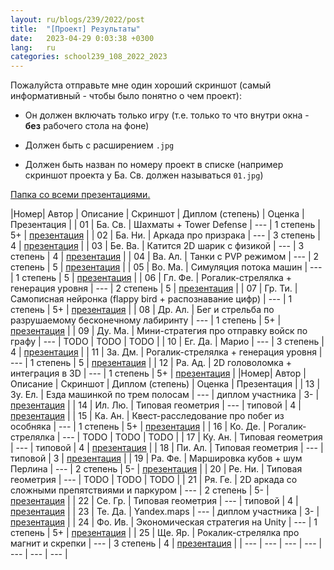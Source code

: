 ```yaml
---
layout: ru/blogs/239/2022/post
title:  "[Проект] Результаты"
date:   2023-04-29 0:03:38 +0300
lang:   ru
categories: school239_108_2022_2023
---
```


Пожалуйста отправьте мне один хороший скриншот (самый информативный - чтобы было понятно о чем проект):

- Он должен включать только игру (т.е. только то что внутри окна - **без** рабочего стола на фоне)

- Должен быть с расширением ```.jpg```
 
- Должен быть назван по номеру проект в списке (например скриншот проекта у Ба. Св. должен называться ```01.jpg```)

[Папка со всеми презентациями.](https://disk.yandex.ru/d/emBRBZB9vFprWw)

|Номер| Автор     | Описание | Скриншот                    | Диплом (степень) | Оценка | Презентация |
| 01 | Ба. Св.    | Шахматы + Tower Defense    | ---               | 1 степень  | 5+ | [презентация](https://disk.yandex.ru/i/0SGLYKIv-23THg) |
| 02 | Ба. Ни.        | Аркада про призрака    | ---               | 3 степень  | 4 | [презентация](https://docs.google.com/presentation/d/1LeXD1We4ao_mc5IHs7P0MvB7XFAWX2wuFrlewCV99tI/edit) |
| 03 | Бе. Ва.    | Катится 2D шарик с физикой    | ---               | 3 степень  | 4 | [презентация](https://docs.google.com/presentation/d/1Twjygibz4ixWskIi8vFGBZ6Fa7IMMqa14XoPxCS9oxg/edit?usp=sharing) |
| 04 | Ва. Ал.      | Танки с PVP режимом    | ---               | 2 степень  | 5 | [презентация](https://disk.yandex.ru/i/rrP4jzH0TDCKUw) |
| 05 | Во. Ма.     | Симуляция потока машин    | ---               | 1 степень  | 5 | [презентация](https://docs.google.com/presentation/d/1LBNlrvIQZHC_Wki_xdfuxr0ftmS5WiTdKOIFjIAcQEg/edit?usp=sharing) |
| 06 | Гл. Фе.         | Рогалик-стрелялка + генерация уровня  | ---               | 2 степень  | 5 | [презентация](https://disk.yandex.ru/i/r3JZDmGiGJjiGA) |
| 07 | Гр. Ти.          | Самописная нейронка (flappy bird + распознавание цифр)    | ---               | 1 степень  | 5+ | [презентация](https://docs.google.com/presentation/d/1edspY6IrMhOQbYliQ_ziPjoXjDpnMbWW3ZaoNSmP2A8/edit?usp=sharing) |
| 08 | Др. Ал.      | Бег и стрельба по разрушаемому бесконечному лабиринту    | ---               | 1 степень  | 5+ | [презентация](https://disk.yandex.ru/d/0wIuHlryY6F-FQ) |
| 09 | Ду. Ма.        | Мини-стратегия про отправку войск по графу    | ---                | TODO  | TODO | TODO |
| 10 | Ег. Да.         | Марио    | ---                | 3 степень  | 4 | [презентация](https://disk.yandex.ru/i/Cd5eWloGOpDCOQ) |
| 11 | За. Дм.       | Рогалик-стрелялка + генерация уровня    | ---               | 1 степень  | 5 | [презентация](https://docs.google.com/presentation/d/1ocjam5NlZmcI3U1JVHWUKKQxwYfnwa_V6A9mUvTmBao/edit?usp=sharing) |
| 12 | Ра. Ад.          | 2D головоломка + интеграция в 3D    | ---               | 1 степень  | 5+ | [презентация](https://docs.google.com/presentation/d/1hIiOywT-UBtC6k7RQ_ItyCwDtuIuqxvlNZHwLcFWxcQ/edit?usp=sharing) |
|Номер| Автор     | Описание | Скриншот                    | Диплом (степень) | Оценка | Презентация |
| 13 | Зу. Ел.     | Езда машинкой по трем полосам    | ---               | диплом участника  | 3- | [презентация](https://disk.yandex.ru/i/UUDE6rzpDXeMEw) |
| 14 | Ил. Лю.         | Типовая геометрия    | ---               | типовой  | 4 | [презентация](https://docs.google.com/presentation/d/1qayCdO_Ayh9KWZukVh0SOi-TmxYLFQDS9kNLHOmgDKM/edit?usp=sharing) |
| 15 | Ка. Ан.        | Квест-расследование про побег из особняка    | ---               | 1 степень  | 5+ | [презентация](https://docs.google.com/presentation/d/1gsmW0SN9P_FlKsxkT_KdpGDukQjcXbHV3ViNyDI2wuM/edit) |
| 16 | Ко. Де.         | Рогалик-стрелялка    | ---               | TODO  | TODO | TODO |
| 17 | Ку. Ан.       | Типовая геометрия    | ---               | типовой  | 4 | [презентация](https://docs.google.com/presentation/d/1mP1Lam1FhS4Gw8TTaPQOJ41LsI6F_m5jNIiJDDlh-mM/edit) |
| 18 | Пи. Ал.    | Типовая геометрия    | ---               | типовой  | 3 | [презентация](https://docs.google.com/presentation/d/1pA_stmcCiG-4koQjto22iKSDTGc8pBwQEimZzb8DJGc/edit?usp=sharing) |
| 19 | Ра. Фе.        | Маршировка кубов + шум Перлина    | ---               | 2 степень  | 5- | [презентация](https://docs.google.com/presentation/d/1lBP6V0ScyGYtt9MtOGRE4nFxdQwR03oQ4YN2PNkcDXU/edit?usp=sharing) |
| 20 | Ре. Ни.        | Типовая геометрия    | ---               | TODO  | TODO | TODO |
| 21 | Ря. Ге.         | 2D аркада со сложными препятствиями и паркуром    | ---               | 2 степень  | 5- | [презентация](https://disk.yandex.ru/d/f1384nvvChlIIw) |
| 22 | Се. Гр.      | Типовая геометрия    | ---               | типовой  | 4 | [презентация](https://disk.yandex.ru/i/bmrxVzxgmIiv5g) |
| 23 | Те. Да.        | Yandex.maps    | ---               | диплом участника  | 3- | [презентация](https://disk.yandex.ru/i/EqIK1GqSU7g27g) |
| 24 | Фо. Ив.            | Экономическая стратегия на Unity    | ---               | 1 степень  | 5+ | [презентация](https://docs.google.com/presentation/d/1lDX1q5Hy858fjgVNiK1cS0tMFSlPvOuhjiX-Ndzm66Q/edit) |
| 25 | Ще. Яр.      | Рокалик-стрелялка про магнит и скрепки    | ---               | 3 степень  | 4 | [презентация](https://disk.yandex.ru/d/xohbYy0mjAmjrA) |
| --- | ---   | ---    | ---               | ---  | --- | --- |

<!---
| Автор     | Проект | Цель | 23 декабря        | 16 декабря        |
| Ай. А.    | ---    | ---  | ---               | ---               |
| Ал. А.    | ---    | ---  | ---               | ---               |
| Ат. А.    | ---    | ---  | ---               | ---               |
| Би. Г.    | ---    | ---  | ---               | ---               |
| Ви. Д.    | ---    | ---  | ---               | ---               |
| Го. Ю.    | ---    | ---  | ---               | ---               |
| Гр. И.    | ---    | ---  | ---               | ---               |
| Гу. Я.    | ---    | ---  | ---               | ---               |
| Гу. Ив.   | ---    | ---  | ---               | ---               |
| Гу. Ин.   | ---    | ---  | ---               | ---               |
| Да. А.    | ---    | ---  | ---               | ---               |
| Ер. С.    | ---    | ---  | ---               | ---               |
| Ех. В.    | ---    | ---  | ---               | ---               |
| За. А.    | ---    | ---  | ---               | ---               |
| ---       | ---    | ---  | ---               | ---               |
| Ка. Е.    | ---    | ---  | ---               | ---               |
| Ма. Е.    | ---    | ---  | ---               | ---               |
| Ос. И.    | ---    | ---  | ---               | ---               |
| Ру. В.    | ---    | ---  | ---               | ---               |
| Са. Л.    | ---    | ---  | ---               | ---               |
| Се. А.    | ---    | ---  | ---               | ---               |
| Сл. К.    | ---    | ---  | ---               | ---               |
| Та. Л.    | ---    | ---  | ---               | ---               |
| Тр. А.    | ---    | ---  | ---               | ---               |
| Фа. М.    | ---    | ---  | ---               | ---               |
| Че. Ал.   | ---    | ---  | ---               | ---               |
| Че. Ан.   | ---    | ---  | ---               | ---               |
| Ще. А.    | ---    | ---  | ---               | ---               |
| Юм. М.    | ---    | ---  | ---               | ---               |
-->
